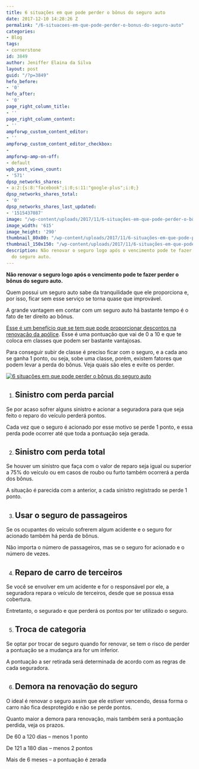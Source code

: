 ```yaml
---
title: 6 situações em que pode perder o bônus do seguro auto
date: 2017-12-10 14:28:26 Z
permalink: "/6-situacoes-em-que-pode-perder-o-bonus-do-seguro-auto"
categories:
- Blog
tags:
- cornerstone
id: 3849
author: Jeniffer Elaina da Silva
layout: post
guid: "/?p=3849"
hefo_before:
- '0'
hefo_after:
- '0'
page_right_column_title:
- ''
page_right_column_content:
- ''
ampforwp_custom_content_editor:
- ''
ampforwp_custom_content_editor_checkbox:
- 
ampforwp-amp-on-off:
- default
wpb_post_views_count:
- '571'
dpsp_networks_shares:
- a:2:{s:8:"facebook";i:0;s:11:"google-plus";i:0;}
dpsp_networks_shares_total:
- '0'
dpsp_networks_shares_last_updated:
- '1515437087'
image: "/wp-content/uploads/2017/11/6-situações-em-que-pode-perder-o-bônus-do-seguro-auto.jpg"
image_width: '615'
image_height: '290'
thumbnail_80x80: "/wp-content/uploads/2017/11/6-situações-em-que-pode-perder-o-bônus-do-seguro-auto-80x80.jpg"
thumbnail_150x150: "/wp-content/uploads/2017/11/6-situações-em-que-pode-perder-o-bônus-do-seguro-auto-150x150.jpg"
description: Não renovar o seguro logo após o vencimento pode te fazer perder o bônus
  do seguro auto.
---
```


**Não renovar o seguro logo após o vencimento pode te fazer perder o bônus do seguro auto.**

Quem possui um seguro auto sabe da tranquilidade que ele proporciona e, por isso, ficar sem esse serviço se torna quase que improvável.

A grande vantagem em contar com um seguro auto há bastante tempo é o fato de ter direito ao bônus.

<a href="https://exame.abril.com.br/seu-dinheiro/como-obter-ate-50-de-desconto-no-seguro-do-seu-carro/" target="_blank" rel="noopener">Esse é um benefício que se tem que pode proporcionar descontos na renovação da apólice</a>. Esse é uma pontuação que vai de 0 a 10 e que te coloca em classes que podem ser bastante vantajosas.

Para conseguir subir de classe é preciso ficar com o seguro, e a cada ano se ganha 1 ponto, ou seja, sobe uma classe, porém, existem fatores que podem levar a perda do bônus. Veja quais são eles e evite os perder.

[<img class="aligncenter wp-image-3851 size-full" title="6 situações em que pode perder o bônus do seguro auto" src="/wp-content/uploads/2017/11/6-situações-em-que-pode-perder-o-bônus-do-seguro-auto.jpg" alt="6 situações em que pode perder o bônus do seguro auto" width="615" height="290" srcset="/wp-content/uploads/2017/11/6-situações-em-que-pode-perder-o-bônus-do-seguro-auto.jpg 615w, /wp-content/uploads/2017/11/6-situações-em-que-pode-perder-o-bônus-do-seguro-auto-250x118.jpg 250w, /wp-content/uploads/2017/11/6-situações-em-que-pode-perder-o-bônus-do-seguro-auto-120x57.jpg 120w" sizes="(max-width: 615px) 100vw, 615px" />](/wp-content/uploads/2017/11/6-situações-em-que-pode-perder-o-bônus-do-seguro-auto.jpg)

  1. ## Sinistro com perda parcial

Se por acaso sofrer alguns sinistro e acionar a seguradora para que seja feito o reparo do veículo perderá pontos.

Cada vez que o seguro é acionado por esse motivo se perde 1 ponto, e essa perda pode ocorrer até que toda a pontuação seja gerada.

<ol start="2">
  <li>
    <h2>
      Sinistro com perda total
    </h2>
  </li>
</ol>

Se houver um sinistro que faça com o valor de reparo seja igual ou superior a 75% do veículo ou em casos de roubo ou furto também ocorrerá a perda dos bônus.

A situação é parecida com a anterior, a cada sinistro registrado se perde 1 ponto.

<ol start="3">
  <li>
    <h2>
      Usar o seguro de passageiros
    </h2>
  </li>
</ol>

Se os ocupantes do veículo sofrerem algum acidente e o seguro for acionado também há perda de bônus.

Não importa o número de passageiros, mas se o seguro for acionado e o número de vezes.

<ol start="4">
  <li>
    <h2>
      Reparo de carro de terceiros
    </h2>
  </li>
</ol>

Se você se envolver em um acidente e for o responsável por ele, a seguradora repara o veículo de terceiros, desde que se possua essa cobertura.

Entretanto, o segurado e que perderá os pontos por ter utilizado o seguro.

<ol start="5">
  <li>
    <h2>
      Troca de categoria
    </h2>
  </li>
</ol>

Se optar por trocar de seguro quando for renovar, se tem o risco de perder a pontuação se a mudança ara for um inferior.

A pontuação a ser retirada será determinada de acordo com as regras de cada seguradora.

<ol start="6">
  <li>
    <h2>
      Demora na renovação do seguro
    </h2>
  </li>
</ol>

O ideal é renovar o seguro assim que ele estiver vencendo, dessa forma o carro não fica desprotegido e não se perde pontos.

Quanto maior a demora para renovação, mais também será a pontuação perdida, veja os prazos.

De 60 a 120 dias – menos 1 ponto

De 121 a 180 dias – menos 2 pontos

Mais de 6 meses – a pontuação é zerada

&nbsp;